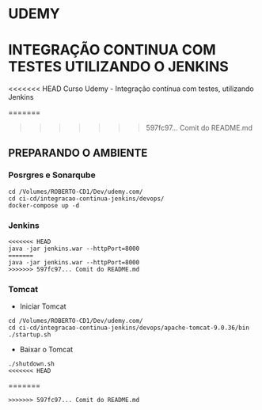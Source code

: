# UDEMY
# INTEGRAÇÃO CONTINUA COM TESTES UTILIZANDO O JENKINS 

<<<<<<< HEAD
Curso Udemy - Integração contínua com testes, utilizando Jenkins

=======
>>>>>>> 597fc97... Comit do README.md
## PREPARANDO O AMBIENTE

### Posrgres e Sonarqube

```
cd /Volumes/ROBERTO-CD1/Dev/udemy.com/
cd ci-cd/integracao-continua-jenkins/devops/
docker-compose up -d
```
### Jenkins

```
<<<<<<< HEAD
java -jar jenkins.war --httpPort=8000 
=======
java -jar jenkins.war --httpPort=8000
>>>>>>> 597fc97... Comit do README.md
```

### Tomcat

- Iniciar Tomcat
```
cd /Volumes/ROBERTO-CD1/Dev/udemy.com/
cd ci-cd/integracao-continua-jenkins/devops/apache-tomcat-9.0.36/bin   
./startup.sh
```
- Baixar o Tomcat
```
./shutdown.sh
<<<<<<< HEAD
```
=======
```
>>>>>>> 597fc97... Comit do README.md

